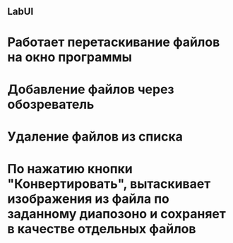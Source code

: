 ## LabUI
 
# Работает перетаскивание файлов на окно программы
# Добавление файлов через обозреватель
# Удаление файлов из списка
# По нажатию кнопки "Конвертировать", вытаскивает изображения из файла по заданному диапозоно и сохраняет в качестве отдельных файлов
